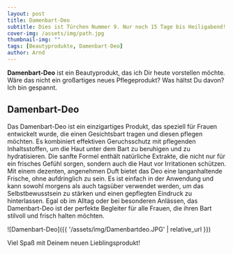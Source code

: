 ```yaml
---
layout: post
title: Damenbart-Deo
subtitle: Dies ist Türchen Nummer 9. Nur noch 15 Tage bis Heiligabend!
cover-img: /assets/img/path.jpg
thumbnail-img: ""
tags: [Beautyprodukte, Damenbart-Deo]
author: Arnd
---
```


**Damenbart-Deo** ist ein Beautyprodukt, das ich Dir heute vorstellen möchte. Wäre das nicht ein großartiges neues Pflegeprodukt? Was hältst Du davon? Ich bin gespannt. 

## Damenbart-Deo

Das Damenbart-Deo ist ein einzigartiges Produkt, das speziell für Frauen entwickelt wurde, die einen Gesichtsbart tragen und diesen pflegen möchten. Es kombiniert effektiven Geruchsschutz mit pflegenden Inhaltsstoffen, um die Haut unter dem Bart zu beruhigen und zu hydratisieren. Die sanfte Formel enthält natürliche Extrakte, die nicht nur für ein frisches Gefühl sorgen, sondern auch die Haut vor Irritationen schützen. Mit einem dezenten, angenehmen Duft bietet das Deo eine langanhaltende Frische, ohne aufdringlich zu sein. Es ist einfach in der Anwendung und kann sowohl morgens als auch tagsüber verwendet werden, um das Selbstbewusstsein zu stärken und einen gepflegten Eindruck zu hinterlassen. Egal ob im Alltag oder bei besonderen Anlässen, das Damenbart-Deo ist der perfekte Begleiter für alle Frauen, die ihren Bart stilvoll und frisch halten möchten.

![Damenbart-Deo]({{ '/assets/img/Damenbartdeo.JPG' | relative_url }})

Viel Spaß mit Deinem neuen Lieblingsprodukt!